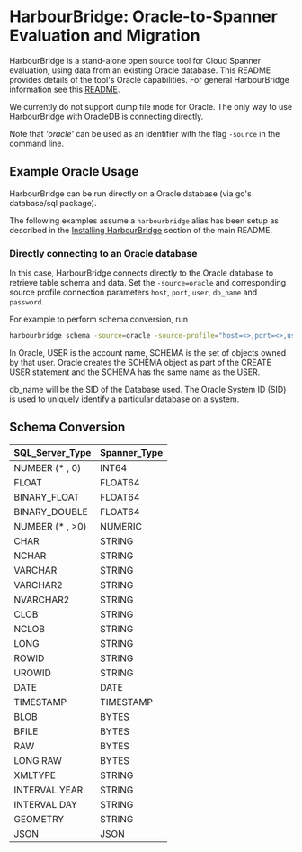 # HarbourBridge: Oracle-to-Spanner Evaluation and Migration

HarbourBridge is a stand-alone open source tool for Cloud Spanner evaluation,
using data from an existing Oracle database. This README provides
details of the tool's Oracle capabilities. For general HarbourBridge information
see this [README](https://github.com/cloudspannerecosystem/harbourbridge#harbourbridge-spanner-evaluation-and-migration).

We currently do not support dump file mode for Oracle. The only way to use HarbourBridge with OracleDB is connecting directly.

Note that _'oracle'_ can be used as an identifier with the flag `-source` in the command line.

## Example Oracle Usage

HarbourBridge can be run directly on a Oracle database (via go's database/sql package).

The following examples assume a `harbourbridge` alias has been setup as described
in the [Installing HarbourBridge](https://github.com/cloudspannerecosystem/harbourbridge#installing-harbourbridge) section of the main README.

### Directly connecting to an Oracle database

In this case, HarbourBridge connects directly to the Oracle database to
retrieve table schema and data. Set the `-source=oracle` and corresponding
source profile connection parameters `host`, `port`, `user`, `db_name` and
`password`.

For example to perform schema conversion, run

```sh
harbourbridge schema -source=oracle -source-profile="host=<>,port=<>,user=<>,db_name=<>,password=<>"
```

In Oracle, USER is the account name, SCHEMA is the set of objects owned by that user. Oracle creates the SCHEMA object as part of the CREATE USER statement and the SCHEMA has the same name as the USER. 

db_name will be the SID of the Database used. The Oracle System ID (SID) is used to uniquely identify a particular database on a system.

## Schema Conversion

| SQL_Server_Type        | Spanner_Type |
| ---------------------- | ------------ |
| NUMBER (* , 0)         | INT64        |
| FLOAT                  | FLOAT64      |
| BINARY_FLOAT           | FLOAT64      |
| BINARY_DOUBLE          | FLOAT64      |
| NUMBER (* , >0)        | NUMERIC      |
| CHAR                   | STRING       |
| NCHAR                  | STRING       |
| VARCHAR                | STRING       |
| VARCHAR2               | STRING       |
| NVARCHAR2              | STRING       |
| CLOB                   | STRING       |
| NCLOB                  | STRING       |
| LONG                   | STRING       |
| ROWID                  | STRING       |
| UROWID                 | STRING       |
| DATE                   | DATE         |
| TIMESTAMP              | TIMESTAMP    |
| BLOB                   | BYTES        |
| BFILE                  | BYTES        |
| RAW                    | BYTES        |
| LONG RAW               | BYTES        |
| XMLTYPE                | STRING       |
| INTERVAL YEAR          | STRING       |
| INTERVAL DAY           | STRING       |
| GEOMETRY               | STRING       |
| JSON                   | JSON         |



